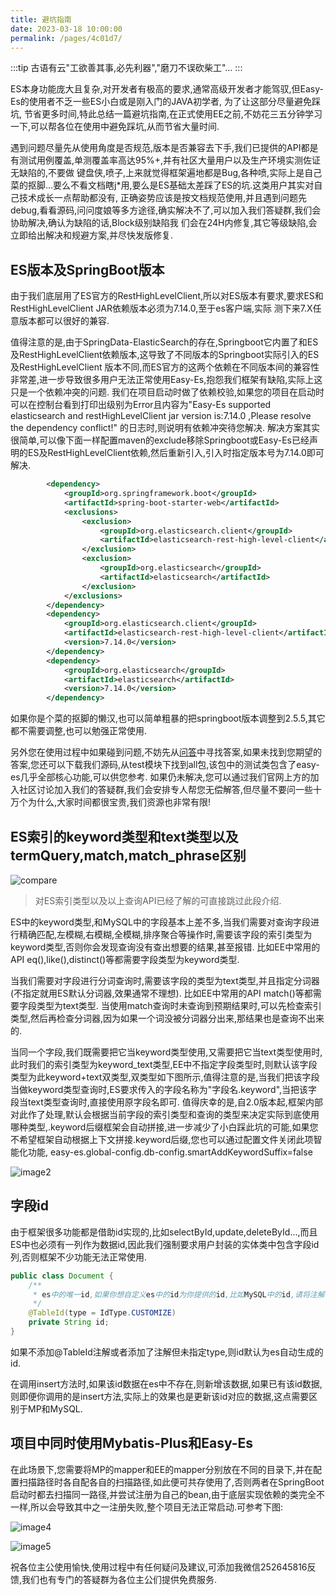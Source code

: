 ```yaml
---
title: 避坑指南
date: 2023-03-18 10:00:00
permalink: /pages/4c01d7/
---
```

:::tip
古语有云"工欲善其事,必先利器","磨刀不误砍柴工"...
:::

ES本身功能庞大且复杂,对开发者有极高的要求,通常高级开发者才能驾驭,但Easy-Es的使用者不乏一些ES小白或是刚入门的JAVA初学者, 为了让这部分尽量避免踩坑,
节省更多时间,特此总结一篇避坑指南,在正式使用EE之前,不妨花三五分钟学习一下,可以帮各位在使用中避免踩坑,从而节省大量时间.

遇到问题尽量先从使用角度是否规范,版本是否兼容去下手,我们已提供的API都是有测试用例覆盖,单测覆盖率高达95%+,并有社区大量用户以及生产环境实测佐证无缺陷的,不要做
键盘侠,喷子,上来就觉得框架遍地都是Bug,各种喷,实际上是自己菜的抠脚...要么不看文档瞎j*用,要么是ES基础太差踩了ES的坑.这类用户其实对自己技术成长一点帮助都没有,
正确姿势应该是按文档规范使用,并且遇到问题先debug,看看源码,问问度娘等多方途径,确实解决不了,可以加入我们答疑群,我们会协助解决,确认为缺陷的话,Block级别缺陷我
们会在24H内修复,其它等级缺陷,会立即给出解决和规避方案,并尽快发版修复.

## ES版本及SpringBoot版本

由于我们底层用了ES官方的RestHighLevelClient,所以对ES版本有要求,要求ES和RestHighLevelClient JAR依赖版本必须为7.14.0,至于es客户端,实际
测下来7.X任意版本都可以很好的兼容.

值得注意的是,由于SpringData-ElasticSearch的存在,Springboot它内置了和ES及RestHighLevelClient依赖版本,这导致了不同版本的Springboot实际引入的ES及RestHighLevelClient
版本不同,而ES官方的这两个依赖在不同版本间的兼容性非常差,进一步导致很多用户无法正常使用Easy-Es,抱怨我们框架有缺陷,实际上这只是一个依赖冲突的问题.
我们在项目启动时做了依赖校验,如果您的项目在启动时可以在控制台看到打印出级别为Error且内容为"Easy-Es supported elasticsearch and restHighLevelClient jar version is:7.14.0 ,Please resolve the dependency conflict!"
的日志时,则说明有依赖冲突待您解决.
解决方案其实很简单,可以像下面一样配置maven的exclude移除Springboot或Easy-Es已经声明的ES及RestHighLevelClient依赖,然后重新引入,引入时指定版本号为7.14.0即可解决.
```xml
        <dependency>
            <groupId>org.springframework.boot</groupId>
            <artifactId>spring-boot-starter-web</artifactId>
            <exclusions>
                <exclusion>
                    <groupId>org.elasticsearch.client</groupId>
                    <artifactId>elasticsearch-rest-high-level-client</artifactId>
                </exclusion>
                <exclusion>
                    <groupId>org.elasticsearch</groupId>
                    <artifactId>elasticsearch</artifactId>
                </exclusion>
            </exclusions>
        </dependency>
        <dependency>
            <groupId>org.elasticsearch.client</groupId>
            <artifactId>elasticsearch-rest-high-level-client</artifactId>
            <version>7.14.0</version>
        </dependency>
        <dependency>
            <groupId>org.elasticsearch</groupId>
            <artifactId>elasticsearch</artifactId>
            <version>7.14.0</version>
        </dependency>
```

如果你是个菜的抠脚的懒汉,也可以简单粗暴的把springboot版本调整到2.5.5,其它都不需要调整,也可以勉强正常使用.

另外您在使用过程中如果碰到问题,不妨先从[问答](/pages/0f228d/)中寻找答案,如果未找到您期望的答案,您还可以下载我们源码,从test模块下找到all包,该包中的测试类包含了easy-es几乎全部核心功能,可以供您参考.
如果仍未解决,您可以通过我们官网上方的加入社区讨论加入我们的答疑群,我们会安排专人帮您无偿解答,但尽量不要问一些十万个为什么,大家时间都很宝贵,我们资源也非常有限!

## ES索引的keyword类型和text类型以及termQuery,match,match_phrase区别

![compare](https://iknow.hs.net/6b9f24cf-7eb9-43ac-9b65-86c3b759cd69.png)

> 对ES索引类型以及以上查询API已经了解的可直接跳过此段介绍. 

ES中的keyword类型,和MySQL中的字段基本上差不多,当我们需要对查询字段进行精确匹配,左模糊,右模糊,全模糊,排序聚合等操作时,需要该字段的索引类型为keyword类型,否则你会发现查询没有查出想要的结果,甚至报错. 比如EE中常用的API eq(),like(),distinct()等都需要字段类型为keyword类型.

当我们需要对字段进行分词查询时,需要该字段的类型为text类型,并且指定分词器(不指定就用ES默认分词器,效果通常不理想). 比如EE中常用的API match()等都需要字段类型为text类型. 当使用match查询时未查询到预期结果时,可以先检查索引类型,然后再检查分词器,因为如果一个词没被分词器分出来,那结果也是查询不出来的.

当同一个字段,我们既需要把它当keyword类型使用,又需要把它当text类型使用时,此时我们的索引类型为keyword_text类型,EE中不指定字段类型时,则默认该字段类型为此keyword+text双类型,双类型如下图所示,值得注意的是,当我们把该字段当做keyword类型查询时,ES要求传入的字段名称为"字段名.keyword",当把该字段当text类型查询时,直接使用原字段名即可.
值得庆幸的是,自2.0版本起,框架内部对此作了处理,默认会根据当前字段的索引类型和查询的类型来决定实际到底使用哪种类型,.keyword后缀框架会自动拼接,进一步减少了小白踩此坑的可能,如果您不希望框架自动根据上下文拼接.keyword后缀,您也可以通过配置文件关闭此项智能化功能,
easy-es.global-config.db-config.smartAddKeywordSuffix=false

![image2](https://iknow.hs.net/72818af6-7cc3-4833-b7a7-dbff845ce73e.png)



## 字段id

由于框架很多功能都是借助id实现的,比如selectById,update,deleteById...,而且ES中也必须有一列作为数据id,因此我们强制要求用户封装的实体类中包含字段id列,否则框架不少功能无法正常使用.
```java
public class Document {
    /**
     * es中的唯一id,如果你想自定义es中的id为你提供的id,比如MySQL中的id,请将注解中的type指定为customize或直接在全局配置文件中指定,如此id便支持任意数据类型)
     */
    @TableId(type = IdType.CUSTOMIZE)
    private String id;
}
```
如果不添加@TableId注解或者添加了注解但未指定type,则id默认为es自动生成的id.

在调用insert方法时,如果该id数据在es中不存在,则新增该数据,如果已有该id数据,则即便你调用的是insert方法,实际上的效果也是更新该id对应的数据,这点需要区别于MP和MySQL.

## 项目中同时使用Mybatis-Plus和Easy-Es
在此场景下,您需要将MP的mapper和EE的mapper分别放在不同的目录下,并在配置扫描路径时各自配各自的扫描路径,如此便可共存使用了,否则两者在SpringBoot启动时都去扫描同一路径,并尝试注册为自己的bean,由于底层实现依赖的类完全不一样,所以会导致其中之一注册失败,整个项目无法正常启动.可参考下图:

![image4](https://iknow.hs.net/30f08bc4-cb07-4ac6-8a52-59e062105238.png)

![image5](https://iknow.hs.net/1b5806d4-6c5b-48e6-a025-7746f89f0f6a.png)


祝各位主公使用愉快,使用过程中有任何疑问及建议,可添加我微信252645816反馈,我们也有专门的答疑群为各位主公们提供免费服务.

